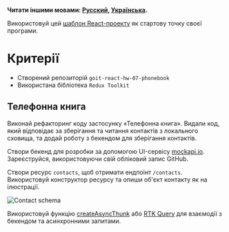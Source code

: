 **Читати іншими мовами: [Русский](README.md), [Українська](README.ua.md).**

Використовуй цей
[шаблон React-проекту](https://github.com/goitacademy/react-homework-template#readme)
як стартову точку своєї програми.

# Критерії

- Створений репозиторій `goit-react-hw-07-phonebook`
- Використана бібліотека `Redux Toolkit`

## Телефонна книга

Виконай рефакторинг коду застосунку «Телефонна книга». Видали код, який
відповідає за зберігання та читання контактів з локального сховища, та додай
роботу з бекендом для зберігання контактів.

Створи бекенд для розробки за допомогою UI-сервісу
[mockapi.io](https://mockapi.io). Зареєструйся, використовуючи свій обліковий
запис GitHub.

Створи ресурс `contacts`, щоб отримати ендпоінт `/contacts`. Використовуй
конструктор ресурсу та опиши об'єкт контакту як на ілюстрації.

<img src="./resource.png" alt="Contact schema" with="400" />

Використовуй функцію
[createAsyncThunk](https://redux-toolkit.js.org/api/createAsyncThunk) або
[RTK Query](https://redux-toolkit.js.org/rtk-query/overview) для взаємодії з
бекендом та асинхронними запитами.
